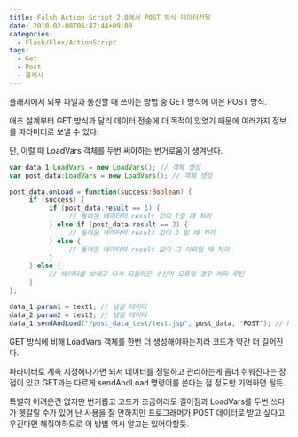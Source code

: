 ```yaml
---
title: Falsh Action Script 2.0에서 POST 방식 데이터전달
date: 2010-02-08T06:47:44+09:00
categories:
  - Flash/Flex/ActionScript
tags:
  - Get
  - Post
  - 플래시
---
```

플래시에서 외부 파일과 통신할 때 쓰이는 방법 중 GET 방식에 이은 POST 방식.

애초 설계부터 GET 방식과 달리 데이터 전송에 더 목적이 있었기 때문에 여러가지 정보를 파라미터로 보낼 수 있다.

단, 이럴 때 LoadVars 객체를 두번 써야하는 번거로움이 생겨난다.

```actionscript
var data_1:LoadVars = new LoadVars(); // 객체 생성
var post_data:LoadVars = new LoadVars(); // 객체 생성

post_data.onLoad = function(success:Boolean) {
     if (success) {
          if (post_data.result == 1) {
               // 돌아온 데이터의 result 값이 1일 때 처리
          } else if (post_data.result == 2) {
               // 돌아온 데이터의 result 값이 2 일 때 처리
          } else {
               // 돌아온 데이터의 result 값이 그 이외일 때 처리
          }
     } else {
          // 데이터를 보내고 다시 되돌아온 수신이 오류일 경우 처리 루틴
     }
};

data_1.param1 = text1; // 넘길 데이터
data_2.param2 = test2; // 넘길 데이터
data_1.sendAndLoad("/post_data_test/test.jsp", post_data, 'POST'); // POST로 전송시작
```

GET 방식에 비해 LoadVars 객체를 한번 더 생성해야하는지라 코드가 약간 더 길어진다.

파라미터로 계속 지정해나가면 되서 데이터를 정렬하고 관리하는게 좀더 쉬워진다는 장점이 있고 GET과는 다르게 sendAndLoad 명령어를 쓴다는 점 정도만 기억하면 될듯.

특별히 어려운건 없지만 번거롭고 코드가 조금이라도 길어짐과 LoadVars를 두번 쓰다가 헷갈릴 수가 있어 난 사용을 잘 안하지만 프로그래머가 POST 데이터로 받고 싶다고 우긴다면 해줘야하므로 이 방법 역시 알고는 있어야할듯.
